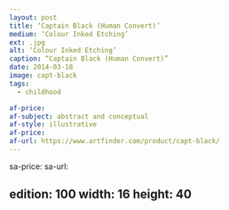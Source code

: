 ```yaml
---
layout: post
title: ‘Captain Black (Human Convert)’
medium: ‘Colour Inked Etching’
ext: .jpg
alt: ‘Colour Inked Etching’
caption: “Captain Black (Human Convert)”
date: 2014-03-18
image: capt-black
tags:
  - childhood

af-price:
af-subject: abstract and conceptual
af-style: illustrative
af-price:
af-url: https://www.artfinder.com/product/capt-black/
---
```



sa-price:
sa-url:

edition: 100
width: 16
height: 40
---

